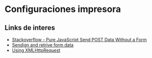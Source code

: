 # Configuraciones impresora

## Links de interes

* [Stackoverflow - Pure JavaScript Send POST Data Without a Form](https://stackoverflow.com/questions/6396101/pure-javascript-send-post-data-without-a-form)
* [Sendign and retrive form data](https://developer.mozilla.org/en-US/docs/Learn/Forms/Sending_and_retrieving_form_data)
* [Using XMLHttpRequest](https://developer.mozilla.org/en-US/docs/Web/API/XMLHttpRequest/Using_XMLHttpRequest)
